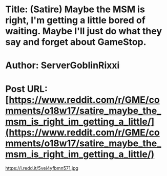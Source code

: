 # Title: (Satire) Maybe the MSM is right, I'm getting a little bored of waiting. Maybe I'll just do what they say and forget about GameStop.
# Author: ServerGoblinRixxi
# Post URL: [https://www.reddit.com/r/GME/comments/o18w17/satire_maybe_the_msm_is_right_im_getting_a_little/](https://www.reddit.com/r/GME/comments/o18w17/satire_maybe_the_msm_is_right_im_getting_a_little/)


https://i.redd.it/5vei4yfbmn571.jpg